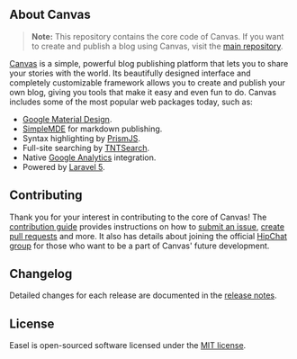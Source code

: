 ## About Canvas

> **Note:** This repository contains the core code of Canvas. If you want to create and publish a blog using Canvas, visit the [main repository](https://github.com/austintoddj/canvas).

[Canvas](http://canvas.toddaustin.io) is a simple, powerful blog publishing platform that lets you to share your stories with the world. Its beautifully designed interface and completely customizable framework allows you to create and publish your own blog, giving you tools that make it easy and even fun to do. Canvas includes some of the most popular web packages today, such as:

* [Google Material Design](https://material.google.com).
* [SimpleMDE](https://simplemde.com) for markdown publishing.
* Syntax highlighting by [PrismJS](http://prismjs.com).
* Full-site searching by [TNTSearch](https://github.com/teamtnt/laravel-scout-tntsearch-driver).
* Native [Google Analytics](https://www.google.com/analytics/#?modal_active=none) integration.
* Powered by [Laravel 5](https://laravel.com).

## Contributing

Thank you for your interest in contributing to the core of Canvas! The [contribution guide](https://github.com/austintoddj/easel/blob/master/CONTRIBUTING.md) provides instructions on how to [submit an issue](https://github.com/austintoddj/easel/issues), [create pull requests](https://github.com/austintoddj/easel/pulls) and more. It also has details about joining the official [HipChat group](https://canvas-chat.hipchat.com) for those who want to be a part of Canvas' future development.

## Changelog

Detailed changes for each release are documented in the [release notes](https://github.com/austintoddj/easel/releases).

## License

Easel is open-sourced software licensed under the [MIT license](https://github.com/austintoddj/easel/blob/master/LICENSE).
